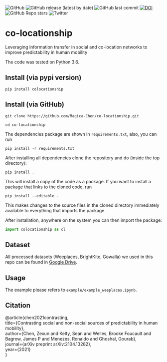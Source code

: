 ![GitHub](https://img.shields.io/github/license/Magica-Chen/co-locationship)
![GitHub release (latest by date)](https://img.shields.io/github/v/release/Magica-Chen/co-locationship)
![GitHub last commit](https://img.shields.io/github/last-commit/Magica-Chen/co-locationship)
[![DOI](https://zenodo.org/badge/309197285.svg)](https://zenodo.org/badge/latestdoi/309197285)
![GitHub Repo stars](https://img.shields.io/github/stars/Magica-Chen/gptp_multi_output?style=social)
![Twitter](https://img.shields.io/twitter/follow/MagicaChen?style=social)

# co-locationship

Leveraging information transfer in social and co-location networks to improve predictability in human mobility

The code was tested on Python 3.6.

## Install (via pypi version)

```
pip install colocationship
```

## Install (via GitHub)

```
git clone https://github.com/Magica-Chen/co-locationship.git

cd co-locationship
```

The dependencies package are shown in `requirements.txt`, also, you can run 

```
pip install -r requirements.txt
```

After installing all dependencies clone the repository and do (inside the top directory):

```
pip install . 
```

This will install a copy of the code as a package. If you want to install a package that links to the cloned code, run

```
pip install --editable .
```

This makes changes to the source files in the cloned directory immediately available to everything that imports the package.


After installation, anywhere on the system you can then import the package:

```python
import colocationship as cl
```

## Dataset

All processed datasets (Weeplaces, BrightKite, Gowalla) we used in this repo can be found in [Google Drive](https://drive.google.com/drive/folders/1C71Atf4x7eTAEazAPehih5_zkBqqfX4M?usp=sharing).

## Usage

The example please refers to `example/example_weeplaces.ipynb`.

## Citation

@article{chen2021contrasting,\
  title={Contrasting social and non-social sources of predictability in human mobility}, \
  author={Chen, Zexun and Kelty, Sean and Welles, Brooke Foucault and Bagrow, James P and Menezes, Ronaldo and Ghoshal, Gourab},\
  journal={arXiv preprint arXiv:2104.13282},\
  year={2021}\
}
